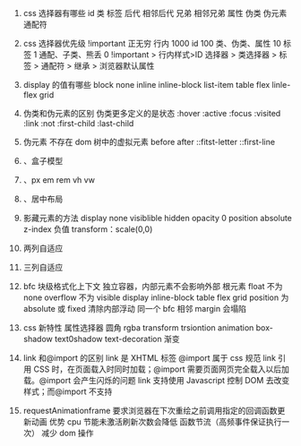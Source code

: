 1. css 选择器有哪些
   id 类 标签 后代 相邻后代 兄弟 相邻兄弟 属性 伪类 伪元素 通配符

2. css 选择器优先级
   !important 正无穷
   行内 1000
   id 100
   类、伪类、属性 10
   标签 1
   通配、子类、熊丢 0
   !important > 行内样式>ID 选择器 > 类选择器 > 标签 > 通配符 > 继承 > 浏览器默认属性

3. display 的值有哪些
   block none inline inline-block list-item table flex linle-flex grid

4. 伪类和伪元素的区别
   伪类更多定义的是状态 :hover :active :focus :visited :link :not :first-child :last-child

5. 伪元素 不存在 dom 树中的虚拟元素
   before after ::fitst-letter ::first-line

6. 、盒子模型
7. 、px em rem vh vw
8. 、居中布局
9. 影藏元素的方法
   display none
   visiblible hidden
   opacity 0
   position absolute
   z-index 负值
   transform：scale(0,0)

10. 两列自适应
11. 三列自适应
12. bfc 块级格式化上下文
    独立容器，内部元素不会影响外部
    根元素
    float 不为 none
    overflow 不为 visible
    display inline-block table flex grid
    position 为 absolute 或 fixed
    清除内部浮动
    同一个 bfc 相邻 margin 会塌陷

13. css 新特性
    属性选择器
    圆角
    rgba
    transform trsiontion animation
    box-shadow text0shadow text-decoration 渐变

14. link 和@import 的区别
    link 是 XHTML 标签 @import 属于 css 规范
    link 引用 CSS 时，在页面载入时同时加载；@import 需要页面网页完全载入以后加载。@import 会产生闪烁的问题
    link 支持使用 Javascript 控制 DOM 去改变样式；而@import 不支持

15. requestAnimationframe 要求浏览器在下次重绘之前调用指定的回调函数更新动画
    优势 cpu 节能未激活刷新次数会降低 函数节流（高频事件保证执行一次） 减少 dom 操作
